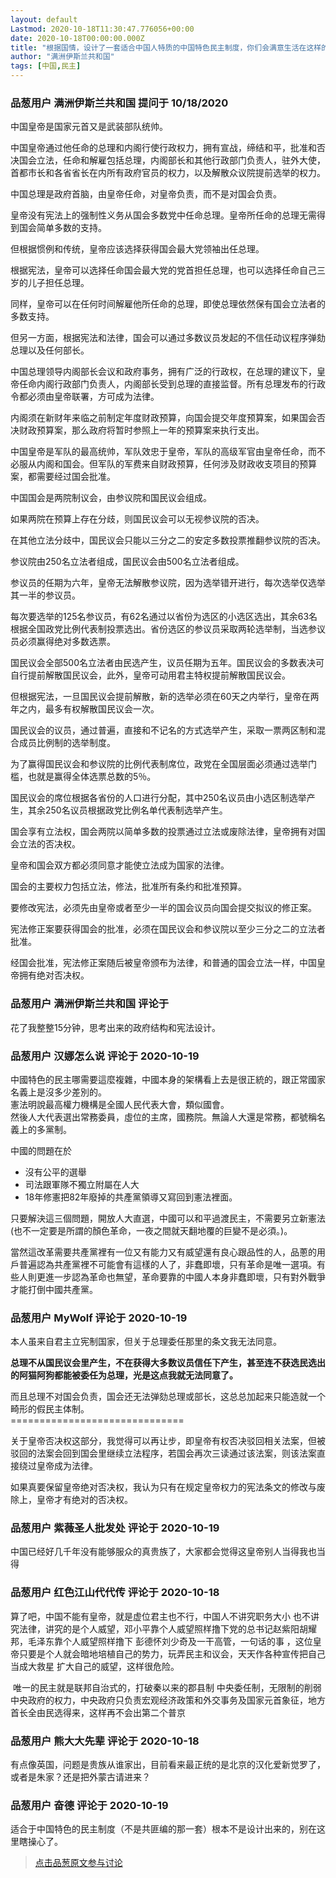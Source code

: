 ```yaml
---
layout: default
Lastmod: 2020-10-18T11:30:47.776056+00:00
date: 2020-10-18T00:00:00.000Z
title: "根据国情，设计了一套适合中国人特质的中国特色民主制度，你们会满意生活在这样的政治制度下吗？"
author: "满洲伊斯兰共和国"
tags: [中国,民主]
---
```



### 品葱用户 **满洲伊斯兰共和国** 提问于 10/18/2020
    
中国皇帝是国家元首又是武装部队统帅。  
  
  
中国皇帝通过他任命的总理和内阁行使行政权力，拥有宣战，缔结和平，批准和否决国会立法，任命和解雇包括总理，内阁部长和其他行政部门负责人，驻外大使，首都市长和各省省长在内所有政府官员的权力，以及解散众议院提前选举的权力。  
  
  
中国总理是政府首脑，由皇帝任命，对皇帝负责，而不是对国会负责。  
  
  
皇帝没有宪法上的强制性义务从国会多数党中任命总理。皇帝所任命的总理无需得到国会简单多数的支持。  
  
  
但根据惯例和传统，皇帝应该选择获得国会最大党领袖出任总理。  
  
  
根据宪法，皇帝可以选择任命国会最大党的党首担任总理，也可以选择任命自己三岁的儿子担任总理。  
  
同样，皇帝可以在任何时间解雇他所任命的总理，即使总理依然保有国会立法者的多数支持。  
  
  
但另一方面，根据宪法和法律，国会可以通过多数议员发起的不信任动议程序弹劾总理以及任何部长。  
  
  
中国总理领导内阁部长会议和政府事务，拥有广泛的行政权，在总理的建议下，皇帝任命内阁行政部门负责人，内阁部长受到总理的直接监督。所有总理发布的行政令都必须由皇帝联署，方可成为法律。  
  
  
内阁须在新财年来临之前制定年度财政预算，向国会提交年度预算案，如果国会否决财政预算案，那么政府将暂时参照上一年的预算案来执行支出。  
  
  
中国皇帝是军队的最高统帅，军队效忠于皇帝，军队的高级军官由皇帝任命，而不必服从内阁和国会。但军队的军费来自财政预算，任何涉及财政收支项目的预算案，都需要经过国会批准。  
  
  
中国国会是两院制议会，由参议院和国民议会组成。  
  
  
如果两院在预算上存在分歧，则国民议会可以无视参议院的否决。  
  
  
在其他立法分歧中，国民议会只能以三分之二的安定多数投票推翻参议院的否决。  
  
  
参议院由250名立法者组成，国民议会由500名立法者组成。  
  
参议员的任期为六年，皇帝无法解散参议院，因为选举错开进行，每次选举仅选举其一半的参议员。  
  
  
每次要选举的125名参议员，有62名通过以省份为选区的小选区选出，其余63名根据全国政党比例代表制投票选出。省份选区的参议员采取两轮选举制，当选参议员必须赢得绝对多数选票。  
  
  
国民议会全部500名立法者由民选产生，议员任期为五年。国民议会的多数表决可自行提前解散国民议会，此外，皇帝可动用君主特权提前解散国民议会。  
  
  
但根据宪法，一旦国民议会提前解散，新的选举必须在60天之内举行，皇帝在两年之内，最多有权解散国民议会一次。  
  
  
国民议会的议员，通过普遍，直接和不记名的方式选举产生，采取一票两区制和混合成员比例制的选举制度。  
  
为了赢得国民议会和参议院的比例代表制席位，政党在全国层面必须通过选举门槛，也就是赢得全体选票总数的5％。  
  
国民议会的席位根据各省份的人口进行分配，其中250名议员由小选区制选举产生，其余250名议员根据政党比例名单代表制选举产生。  
  
  
国会享有立法权，国会两院以简单多数的投票通过立法或废除法律，皇帝拥有对国会立法的否决权。  
  
皇帝和国会双方都必须同意才能使立法成为国家的法律。  
  
  
国会的主要权力包括立法，修法，批准所有条约和批准预算。  
  
  
要修改宪法，必须先由皇帝或者至少一半的国会议员向国会提交拟议的修正案。  
  
宪法修正案要获得国会的批准，必须在国民议会和参议院以至少三分之二的立法者批准。  
  
经国会批准，宪法修正案随后被皇帝颁布为法律，和普通的国会立法一样，中国皇帝拥有绝对否决权。
    
                

### 品葱用户 **满洲伊斯兰共和国** 评论于 
        
花了我整整15分钟，思考出来的政府结构和宪法设计。
        
                

### 品葱用户 **汉娜怎么说** 评论于 2020-10-19
        
中國特色的民主哪需要這麼複雜，中國本身的架構看上去是很正統的，跟正常國家名義上是沒多少差別的。  
憲法明說最高權力機構是全國人民代表大會，類似國會。   
然後人大代表選出常務委員，虛位的主席，國務院。無論人大還是常務，都號稱名義上的多黨制。  
  
中國的問題在於  

*   沒有公平的選舉
*   司法跟軍隊不獨立附屬在人大
*   18年修憲把82年廢掉的共產黨領導又寫回到憲法裡面。

  
  
只要解決這三個問題，開放人大直選，中國可以和平過渡民主，不需要另立新憲法(也不一定要是所謂的顏色革命，一夜之間就天翻地覆的巨變不是必須。)。  
  
當然這改革需要共產黨裡有一位又有能力又有威望還有良心跟品性的人，品蔥的用戶普遍認為共產黨裡不可能會有這樣的人了，非蠢即壞，只有革命是唯一選項。有些人則更進一步認為革命也無望，革命要靠的中國人本身非蠢即壞，只有對外戰爭才能打倒中國共產黨。
        
                

### 品葱用户 **MyWolf** 评论于 2020-10-19
        
本人虽来自君主立宪制国家，但关于总理委任那里的条文我无法同意。  
  
**总理不从国民议会里产生，不在获得大多数议员信任下产生，甚至连不获选民选出的阿猫阿狗都能被委任为总理，光是这点我就无法同意了。**  
  
而且总理不对国会负责，国会还无法弹劾总理或部长，这总总加起来只能造就一个畸形的假民主体制。  
\==============================  
  
  
关于皇帝否决权这部分，我觉得可以再让步，即皇帝有权否决驳回相关法案，但被驳回的法案会回到国会里继续立法程序，若国会再次三读通过该法案，则该法案直接绕过皇帝成为法律。  
  
如果真要保留皇帝绝对否决权，我认为只有在规定皇帝权力的宪法条文的修改与废除上，皇帝才有绝对的否决权。
        
                

### 品葱用户 **紫薇圣人批发处** 评论于 2020-10-19
        
中国已经好几千年没有能够服众的真贵族了，大家都会觉得这皇帝别人当得我也当得
        
                

### 品葱用户 **红色江山代代传** 评论于 2020-10-18
        
算了吧，中国不能有皇帝，就是虚位君主也不行，中国人不讲究职务大小 也不讲究法律，讲究的是个人威望，邓小平靠个人威望照样撸下党的总书记赵紫阳胡耀邦，毛泽东靠个人威望照样撸下 彭德怀刘少奇及一干高管，一句话的事 ，这位皇帝只要是个人就会暗地培植自己的势力，玩弄民主和议会，天天作各种宣传把自己当成大救星 扩大自己的威望，这样很危险。  
  
 唯一的民主就是联邦自治式的，打破秦以来的郡县制 中央委任制，无限制的削弱中央政府的权力，中央政府只负责宏观经济政策和外交事务及国家元首象征，地方首长全由民选得来，这样再不会出第二个普京
        
                

### 品葱用户 **熊大大先辈** 评论于 2020-10-18
        
有点像英国，问题是贵族从谁家出，目前看来最正统的是北京的汉化爱新觉罗了，或者是朱家？还是把外蒙古请进来？
        
                

### 品葱用户 **奋德** 评论于 2020-10-19
        
适合于中国特色的民主制度（不是共匪编的那一套）根本不是设计出来的，别在这里瞎操心了。
        
                





> [点击品葱原文参与讨论](https://pincong.rocks/question/32382)


